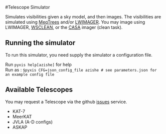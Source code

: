 #Telescope Simulator

Simulates visibilities given a sky model, and then images. 
The visibilities are simulated using [MeqTrees](http://meqtrees.net) 
and/or [LWIMAGER](https://github.com/ska-sa/lwimager). 
You may image using LWIMAGER, [WSCLEAN](http://sourceforge.net/projects/wsclean), or the [CASA](http://casa.nrao.edu/index.shtml) imager (clean task).

## Running the simulator
To run this simulator, you need supply the simulator a configuration file. 

Run `pyxis help[azishe]` for help  
Run as : `$pyxis CFG=json_config_file azishe # see parameters.json for an example config file`

## Available Telescopes
You may request a Telescope via the github [issues](https://github.com/ska-sa/simulator/issues) service.  

* KAT-7  
* MeerKAT  
* JVLA (A-D configs)
* ASKAP  
